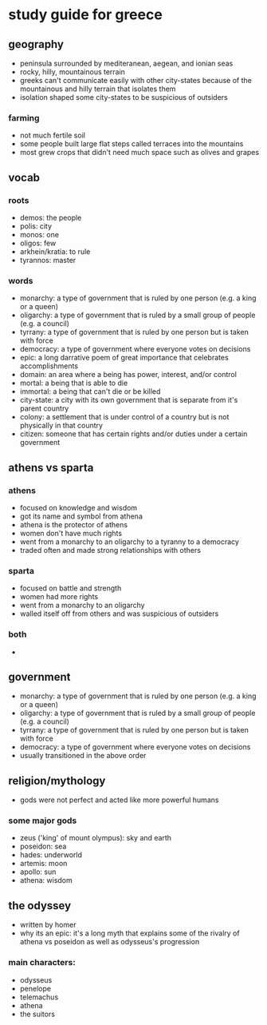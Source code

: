 # study guide for greece

## geography
- peninsula surrounded by mediteranean, aegean, and ionian seas
- rocky, hilly, mountainous terrain
- greeks can't communicate easily with other city-states because of the mountainous and hilly terrain that isolates them
- isolation shaped some city-states to be suspicious of outsiders

### farming
- not much fertile soil
- some people built large flat steps called terraces into the mountains
- most grew crops that didn't need much space such as olives and grapes

## vocab

### roots
- demos: the people
- polis: city
- monos: one
- oligos: few
- arkhein/kratia: to rule
- tyrannos: master

### words
- monarchy: a type of government that is ruled by one person (e.g. a king or a queen)
- oligarchy: a type of government that is ruled by a small group of people (e.g. a council)
- tyrrany: a type of government that is ruled by one person but is taken with force
- democracy: a type of government where everyone votes on decisions
- epic: a long darrative poem of great importance that celebrates accomplishments
- domain: an area where a being has power, interest, and/or control
- mortal: a being that is able to die
- immortal: a being that can't die or be killed
- city-state: a city with its own government that is separate from it's parent country
- colony: a settlement that is under control of a country but is not physically in that country
- citizen: someone that has certain rights and/or duties under a certain government

## athens vs sparta

### athens
- focused on knowledge and wisdom
- got its name and symbol from athena
- athena is the protector of athens
- women don't have much rights
- went from a monarchy to an oligarchy to a tyranny to a democracy
- traded often and made strong relationships with others

### sparta
- focused on battle and strength
- women had more rights
- went from a monarchy to an oligarchy
- walled itself off from others and was suspicious of outsiders

### both
- 

## government
- monarchy: a type of government that is ruled by one person (e.g. a king or a queen)
- oligarchy: a type of government that is ruled by a small group of people (e.g. a council)
- tyrrany: a type of government that is ruled by one person but is taken with force
- democracy: a type of government where everyone votes on decisions
- usually transitioned in the above order

## religion/mythology
- gods were not perfect and acted like more powerful humans

### some major gods
- zeus ('king' of mount olympus): sky and earth
- poseidon: sea
- hades: underworld
- artemis: moon
- apollo: sun
- athena: wisdom

## the odyssey
- written by homer
- why its an epic: it's a long myth that explains some of the rivalry of athena vs poseidon as well as odysseus's progression

### main characters:
- odysseus
- penelope
- telemachus
- athena
- the suitors